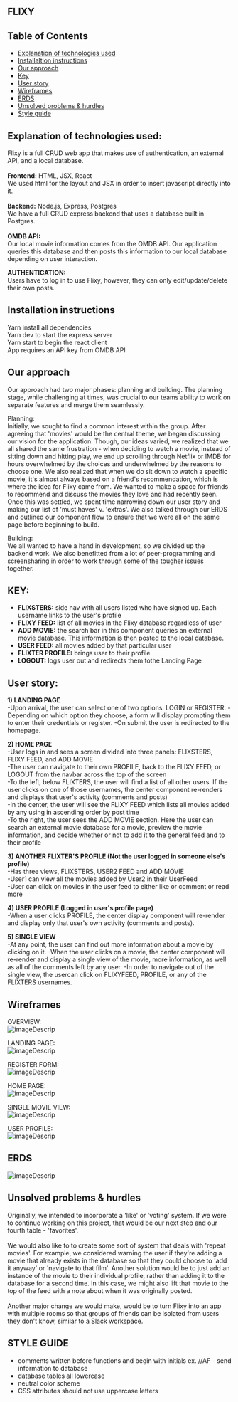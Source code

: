 
## FLIXY

## Table of Contents

- [Explanation of technologies used](#technologies-used)
- [Installaltion instructions](#installation-instructions)
- [Our approach](#our-approach)
- [Key](#key)
- [User story](#user-story)
- [Wireframes](#wire-frames)
- [ERDS](#ERDS)
- [Unsolved problems & hurdles](#unsolved-problems)
- [Style guide](#style-guide)


## **Explanation of technologies used:**

Flixy is a full CRUD web app that makes use of authentication, an external API, and a local database.<br>
<br>
**Frontend:** HTML, JSX, React <br>
We used html for the layout and JSX in order to insert javascript directly into it.<br>
<br>
**Backend:** Node.js, Express, Postgres<br>
We have a full CRUD express backend that uses a database built in Postgres. <br>
<br>
**OMDB API:** <br>
Our local movie information comes from the OMDB API. Our application queries this database and then posts this information to our local database depending on user interaction.
<br>

**AUTHENTICATION:** <br>
Users have to log in to use Flixy, however, they can only edit/update/delete their own posts.

## **Installation instructions**
Yarn install all dependencies<br>
Yarn dev to start the express server<br>
Yarn start to begin the react client<br>
App requires an API key from OMDB API<br>

## **Our approach**
Our approach had two major phases: planning and building. The planning stage, while challenging at times, was crucial to our teams ability to work on separate features and merge them seamlessly.

Planning:<br>
Initially, we sought to find a common interest within the group. After agreeing that 'movies' would be the central theme, we began discussing our vision for the application. Though, our ideas varied, we realized that we all shared the same frustration - when deciding to watch a movie, instead of sitting down and hitting play, we end up scrolling through Netflix or IMDB for hours overwhelmed by the choices and underwhelmed by the reasons to choose one. We also realized that when we do sit down to watch a specific movie, it's almost always based on a friend's recommendation, which is where the idea for Flixy came from. We wanted to make a space for friends to recommend and discuss the movies they love and had recently seen. Once this was settled, we spent time narrowing down our user story and making our list of 'must haves' v. 'extras'. We also talked through our ERDS and outlined our component flow to ensure that we were all on the same page before beginning to build.

Building:<br>
We all wanted to have a hand in development, so we divided up the backend work. We also benefitted from a lot of peer-programming and screensharing in order to work through some of the tougher issues together.

## **KEY:** <br>
- **FLIXSTERS:** side nav with all users listed who have signed up. Each username links to the user's profile<br>
- **FLIXY FEED:** list of all movies in the Flixy database regardless of user<br>
- **ADD MOVIE:** the search bar in this component queries an external movie database. This information is then posted to the local database.<br>
- **USER FEED:** all movies added by that particular user<br>
- **FLIXTER PROFILE:** brings user to their profile<br>
- **LOGOUT:** logs user out and redirects them tothe Landing Page<br>

## **User story:**

**1) LANDING PAGE**<br>
-Upon arrival, the user can select one of two options: LOGIN or REGISTER. 
-Depending on which option they choose, a form will display prompting them to enter their credentials or register. 
-On submit the user is redirected to the homepage.

**2) HOME PAGE**<br>
-User logs in and sees a screen divided into three panels: FLIXSTERS, FLIXY FEED, and ADD MOVIE<br>
-The user can navigate to their own PROFILE, back to the FLIXY FEED, or LOGOUT from the navbar across the top of the screen<br>
-To the left, below FLIXTERS, the user will find a list of all other users. If the user clicks on one of those usernames, the center component re-renders and displays that user's activity (comments and posts)<br>
-In the center, the user will see the FLIXY FEED which lists all movies added by any using in ascending order by post time<br>
-To the right, the user sees the ADD MOVIE section. Here the user can search an external movie database for a movie, preview the movie information, and decide whether or not to add it to the general feed and to their profile<br>

**3) ANOTHER FLIXTER'S PROFILE (Not the user logged in someone else's profile)**<br>
-Has three views, FLIXSTERS, USER2 FEED and ADD MOVIE<br>
-User1 can view all the movies added by User2 in their UserFeed<br>
-User can click on movies in the user feed to either like or comment or read more<br>

**4) USER PROFILE (Logged in user's profile page)**<br>
-When a user clicks PROFILE, the center display component will re-render and display only that user's own activity (comments and posts).

**5) SINGLE VIEW**<br>
-At any point, the user can find out more information about a movie by clicking on it.
-When the user clicks on a movie, the center component will re-render and display a single view of the movie, more information, as well as all of the comments left by any user.
-In order to navigate out of the single view, the usercan click on FLIXYFEED, PROFILE, or any of the FLIXTERS usernames.

## **Wireframes**
OVERVIEW:
<br>
![imageDescrip](https://i.imgur.com/zWBdeXv.jpg)

LANDING PAGE:
<br>
![imageDescrip](https://i.imgur.com/LmdZURf.jpg)

REGISTER FORM:
<br>
![imageDescrip](https://i.imgur.com/xj0jgbX.jpg)

HOME PAGE:
<br>
![imageDescrip](https://i.imgur.com/wnXrjf1.jpg)

SINGLE MOVIE VIEW:
<br>
![imageDescrip](https://i.imgur.com/4j5iHpQ.jpg)

USER PROFILE:
<br>
![imageDescrip](https://i.imgur.com/0cEU8pn.jpg)

## **ERDS** 
![imageDescrip](https://i.imgur.com/AFXEuN3.jpg)

## **Unsolved problems & hurdles**
Originally, we intended to incorporate a 'like' or 'voting' system. If we were to continue working on this project, that would be our next step and our fourth table - 'favorites'. <br><br>
We would also like to to create some sort of system that deals with 'repeat movies'. For example, we considered warning the user if they're adding a movie that already exists in the database so that they could choose to 'add it anyway' or 'navigate to that film'. Another solution would be to just add an instance of the movie to their individual profile, rather than adding it to the database for a second time. In this case, we might also lift that movie to the top of the feed with a note about when it was originally posted.<br><br>
Another major change we would make, would be to turn Flixy into an app with multiple rooms so that groups of friends can be isolated from users they don't know, similar to a Slack workspace.

## **STYLE GUIDE**
- comments written before functions and begin with initials ex. //AF - send information to database
- database tables all lowercase
- neutral color scheme
- CSS attributes should not use uppercase letters
